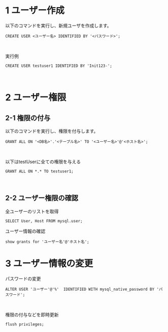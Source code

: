 # 1 ユーザー作成

以下のコマンドを実行し、新規ユーザを作成します。

```
CREATE USER <ユーザー名> IDENTIFIED BY '<パスワード>';
```

<br>


実行例

```
CREATE USER testuser1 IDENTIFIED BY 'Init123-';
```


<br>

# 2 ユーザー権限

## 2-1 権限の付与
以下のコマンドを実行し、権限を付与します。

```
GRANT ALL ON '<DB名>'.'<テーブル名>' TO '<ユーザー名>'@'<ホスト名>';
```

<br>

以下はtestUserに全ての権限を与える

```
GRANT ALL ON *.* TO testuser1;
```

<br>

## 2-2 ユーザー権限の確認

全ユーザーのリストを取得

```
SELECT User, Host FROM mysql.user;
```


ユーザー情報の確認

```
show grants for 'ユーザー名'@'ホスト名';
```



# 3 ユーザー情報の変更

パスワードの変更

```
ALTER USER 'ユーザー'@'%'  IDENTIFIED WITH mysql_native_password BY 'パスワード';
```

<br>

権限の付与などを即時更新

```
flush privileges;
```

<br>


